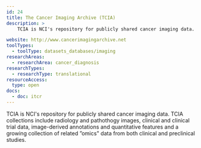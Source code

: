 ```yaml
---
id: 24
title: The Cancer Imaging Archive (TCIA)
description: >
    TCIA is NCI's repository for publicly shared cancer imaging data.

website: http://www.cancerimagingarchive.net
toolTypes:
  - toolType: datasets_databases/imaging
researchAreas:
  - researchArea: cancer_diagnosis
researchTypes:
  - researchType: translational
resourceAccess:
  type: open
docs:
  - doc: itcr
---
```

TCIA is NCI's repository for publicly shared cancer imaging data. TCIA collections include radiology and pathothogy images, clinical and clinical trial data, image-derived annotations and quantitative features and a growing collection of related ”omics" data from both clinical and preclinical studies.